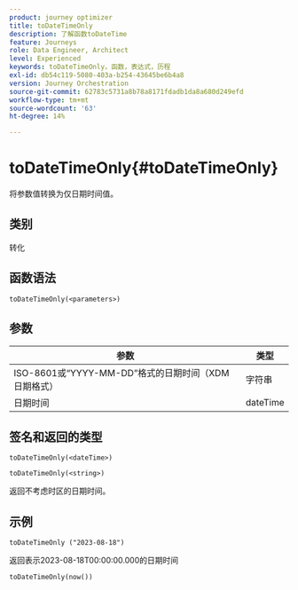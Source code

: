 ```yaml
---
product: journey optimizer
title: toDateTimeOnly
description: 了解函数toDateTime
feature: Journeys
role: Data Engineer, Architect
level: Experienced
keywords: toDateTimeOnly，函数，表达式，历程
exl-id: db54c119-5080-403a-b254-43645be6b4a8
version: Journey Orchestration
source-git-commit: 62783c5731a8b78a8171fdadb1da8a680d249efd
workflow-type: tm+mt
source-wordcount: '63'
ht-degree: 14%

---
```


# toDateTimeOnly{#toDateTimeOnly}

将参数值转换为仅日期时间值。

## 类别

转化

## 函数语法

`toDateTimeOnly(<parameters>)`

## 参数

| 参数 | 类型 |
|-----------|------------------|
| ISO-8601或“YYYY-MM-DD”格式的日期时间（XDM日期格式） | 字符串 |
| 日期时间 | dateTime |

## 签名和返回的类型

`toDateTimeOnly(<dateTime>)`

`toDateTimeOnly(<string>)`
<!--`toDateTimeOnly(<integer>,<integer>,<integer>)`
`toDateTimeOnly(<integer>,<integer>,<integer>,<integer>,<integer>,<integer>)`-->

返回不考虑时区的日期时间。

## 示例

`toDateTimeOnly ("2023-08-18")`

返回表示2023-08-18T00:00:00.000的日期时间

`toDateTimeOnly(now())`

<!--`toDateTimeOnly(2016,8,18,23,17,59)`

Returns 2016-08-18T23:17:59.000.

`toDateTimeOnly(2016,8,18)`

Returns 2016-08-18T00:00:00.000.-->
